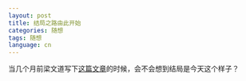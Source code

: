 ```yaml
---
layout: post
title: 结局之路由此开始
categories: 随想
tags: 随想
language: cn
---
```


当几个月前梁文道写下[这篇文章](https://www.thestandnews.com/politics/%E7%B5%90%E5%B1%80%E4%B9%8B%E8%B7%AF%E7%94%B1%E6%AD%A4%E9%96%8B%E5%A7%8B/)的时候，会不会想到结局是今天这个样子？

